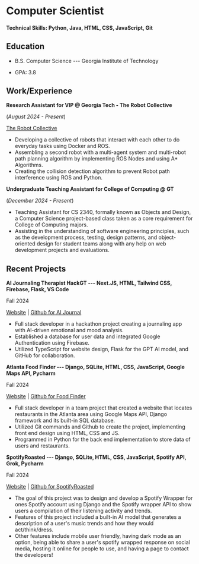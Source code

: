 # Computer Scientist

#### Technical Skills: Python, Java, HTML, CSS, JavaScript, Git

## Education
- B.S. Computer Science --- Georgia Institute of Technology

- GPA: 3.8

## Work/Experience
**Research Assistant for VIP @ Georgia Tech - The Robot Collective**

(_August 2024 - Present_)

[The Robot Collective](https://vip.gatech.edu/teams/vwn)
- Developing a collective of robots that interact with each other to do everyday tasks using Docker and ROS.
- Assembling a second robot with a multi-agent system and multi-robot path planning algorithm by implementing ROS Nodes and using A* Algorithms.
- Creating the collision detection algorithm to prevent Robot path interference using ROS and Python.

**Undergraduate Teaching Assistant for College of Computing @ GT**

(_December 2024 - Present_)

- Teaching Assistant for CS 2340, formally known as Objects and Design, a Computer Science project-based class taken as a core requirement for College of Computing majors.
- Assisting in the understanding of  software engineering principles, such as the development process, testing, design patterns, and object-oriented design for student teams along with any help on web development projects and evaluations.

## Recent Projects
**AI Journaling Therapist HackGT --- Next.JS, HTML, Tailwind CSS, Firebase, Flask, VS Code**

Fall 2024

[Website](https://devpost.com/software/empaithetic) | [Github for AI Journal](https://github.com/Techo10n/shaz)
- Full stack developer in a hackathon project creating a journaling app with AI-driven emotional and mood analysis.
- Established a database for user data and integrated Google Authentication using Firebase.
- Utilized TypeScript for website design, Flask for the GPT AI model, and GitHub for collaboration.

**Atlanta Food Finder --- Django, SQLite, HTML, CSS, JavaScript, Google Maps API, Pycharm**

Fall 2024

[Website](https://seal-pelican-2hpg.squarespace.com/config/) | [Github for Food Finder](https://github.com/gumpshroom/FoodReview2340)
- Full stack developer in a team project that created a website that locates restaurants in the Atlanta area using Google Maps API, Django framework and its built-in SQL database.
- Utilized Git commands and Github to create the project, implementing front end design using HTML, CSS and JS.
- Programmed in Python for the back end implementation to store data of users and restaurants.


**SpotifyRoasted --- Django, SQLite, HTML, CSS, JavaScript, Spotify API, Grok, Pycharm**


Fall 2024

[Website](https://seal-pelican-2hpg.squarespace.com/config/) | [Github for SpotifyRoasted](https://github.com/gumpshroom/spotifyRoasted)
- The goal of this project was to design and develop a Spotify Wrapper for ones Spotify account using Django and the Spotify wrapper API to show users a compilation of their listening activity and trends.
- Features of this project included a built-in AI model that generates a description of a user's music trends and how they would act/think/dress.
- Other features include mobile user friendly, having dark mode as an option, being able to share a user's spotify wrapped response on social media, hosting it online for people to use, and having a page to contact the developers!

